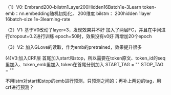 

（1）V0: Embrand200-bilstm1Layer200Hidden16Batch1e-3Learn
token-emb：nn.embedding随机初始化， 200维度
bilstm：
200hidden
1layer
16batch-size
1e-3learning-rate

（2）V1:
基于V0改动了layer=3，发现效果并不好
加入了两层FC，并且在中间进行dropout=0.2进行训练
epoch=50时，效果没有v0好
再增加20个epoch

（3）V2:
加入GLove的读取，作为emb的pretrained，效果提升很多


(4)V3:加入CRF层
首尾加入start和stop，所以需要在token原文、token_id的seq里加入、token_emb里加入
token在首尾分别加入
START_TAG = "<START>"
STOP_TAG = "<STOP>"

不用lstm对start和stop的emb进行预测，只预测之间的；再补上两边的tag，用crf进行预测？
